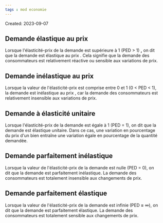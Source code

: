 ```yaml
---
tags : mod economie
---
```

Created: 2023-09-07


## Demande élastique au prix
Lorsque l'élasticité-prix de la demande est supérieure à 1 (PED > 1) **,** on dit que la demande est élastique au prix . Cela signifie que la demande des consommateurs est relativement réactive ou sensible aux variations de prix.

## Demande inélastique au prix
Lorsque la valeur de l'élasticité-prix est comprise entre 0 et 1 (0 < PED < 1), la demande est inélastique au prix , car la demande des consommateurs est relativement insensible aux variations de prix.

## Demande à élasticité unitaire
Lorsque l'élasticité-prix de la demande est égale à 1 (PED = 1), on dit que la demande est élastique unitaire. Dans ce cas, une variation en pourcentage du prix d'un bien entraîne une variation égale en pourcentage de la quantité demandée.

## Demande parfaitement inélastique
Lorsque la valeur de l'élasticité-prix de la demande est nulle (PED = 0), on dit que la demande est parfaitement inélastique. La demande des consommateurs est totalement insensible aux changements de prix.

## Demande parfaitement élastique
Lorsque la valeur de l'élasticité-prix de la demande est infinie (PED **=** ∞), on dit que la demande est parfaitement élastique. La demande des consommateurs est totalement sensible aux changements de prix.